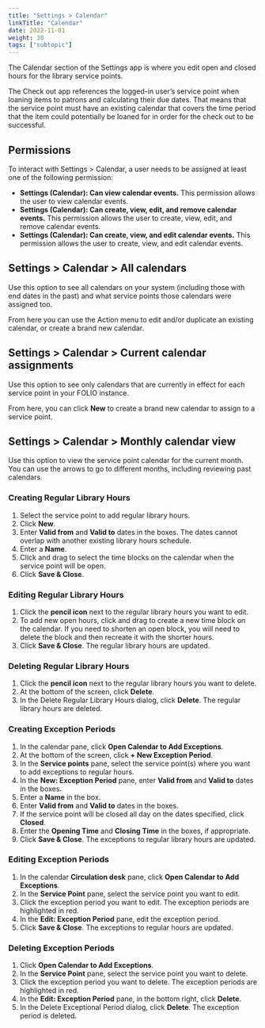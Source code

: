 ```yaml
---
title: "Settings > Calendar"
linkTitle: "Calendar"
date: 2022-11-01
weight: 30
tags: ["subtopic"]
---
```


The Calendar section of the Settings app is where you edit open and closed hours for the library service points. 

The Check out app references the logged-in user’s service point when loaning items to patrons and calculating their due dates. That means that the service point must have an existing calendar that covers the time period that the item could potentially be loaned for in order for the check out to be successful.

## Permissions

To interact with Settings > Calendar, a user needs to be assigned at least one of the following permission: 

* **Settings (Calendar): Can view calendar events.** This permission allows the user to view calendar events.
* **Settings (Calendar): Can create, view, edit, and remove calendar events.** This permission allows the user to create, view, edit, and remove calendar events.
* **Settings (Calendar): Can create, view, and edit calendar events.** This permission allows the user to create, view, and edit calendar events.

## Settings > Calendar > All calendars

Use this option to see all calendars on your system (including those with end dates in the past) and what service points those calendars were assigned too.

From here you can use the Action menu to edit and/or duplicate an existing calendar, or create a brand new calendar.

## Settings > Calendar > Current calendar assignments

Use this option to see only calendars that are currently in effect for each service point in your FOLIO instance.

From here, you can click **New** to create a brand new calendar to assign to a service point.

## Settings > Calendar > Monthly calendar view

Use this option to view the service point calendar for the current month. You can use the arrows to go to different months, including reviewing past calendars.

### Creating Regular Library Hours

1. Select the service point to add regular library hours.
2. Click **New**.
3. Enter **Valid from** and **Valid to** dates in the boxes. The dates cannot overlap with another existing library hours schedule.
4. Enter a **Name**.
5. Click and drag to select the time blocks on the calendar when the service point will be open.
6. Click **Save & Close**.

### Editing Regular Library Hours

1. Click the **pencil icon** next to the regular library hours you want to edit.
2. To add new open hours, click and drag to create a new time block on the calendar. If you need to shorten an open block, you will need to delete the block and then recreate it with the shorter hours. 
3. Click **Save & Close**. The regular library hours are updated. 

### Deleting Regular Library Hours

1. Click the **pencil icon** next to the regular library hours you want to delete. 
2. At the bottom of the screen, click **Delete**.
3. In the Delete Regular Library Hours dialog, click **Delete**. The regular library hours are deleted.

### Creating Exception Periods

1. In the calendar pane, click **Open Calendar to Add Exceptions**.
3. At the bottom of the screen, click **+ New Exception Period**.
4. In the **Service points** pane, select the service point(s) where you want to add exceptions to regular hours. 
5. In the **New: Exception Period** pane, enter **Valid from** and **Valid to** dates in the boxes.
6. Enter a **Name** in the box.
7. Enter **Valid from** and **Valid to** dates in the boxes.
8. If the service point will be closed all day on the dates specified, click **Closed**. 
9. Enter the **Opening Time** and **Closing Time** in the boxes, if appropriate.
10. Click **Save & Close**. The exceptions to regular library hours are updated. 

### Editing Exception Periods

1. In the calendar **Circulation desk** pane, click **Open Calendar to Add Exceptions**.
2. In the **Service Point** pane, select the service point you want to edit.
3. Click the exception period you want to edit. The exception periods are highlighted in red. 
4. In the **Edit: Exception Period** pane, edit the exception period.
5. Click **Save & Close**. The exceptions to regular hours are updated.

### Deleting Exception Periods

1. Click **Open Calendar to Add Exceptions**. 
2. In the **Service Point** pane, select the service point you want to delete.
3. Click the exception period you want to delete. The exception periods are highlighted in red. 
4. In the **Edit: Exception Period** pane, in the bottom right, click **Delete**. 
5. In the Delete Exceptional Period dialog, click **Delete**. The exception period is deleted.
